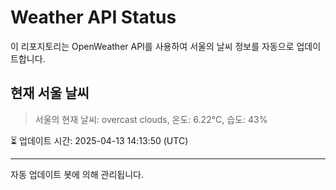 
# Weather API Status

이 리포지토리는 OpenWeather API를 사용하여 서울의 날씨 정보를 자동으로 업데이트합니다.

## 현재 서울 날씨
> 서울의 현재 날씨: overcast clouds, 온도: 6.22°C, 습도: 43%

⏳ 업데이트 시간: 2025-04-13 14:13:50 (UTC)

---
자동 업데이트 봇에 의해 관리됩니다.
